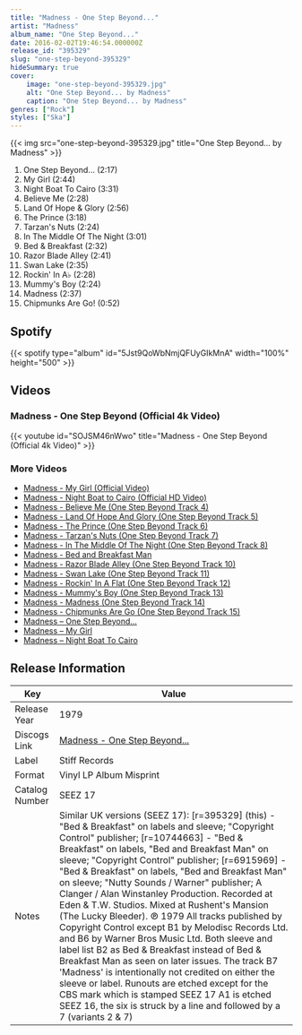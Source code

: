 ```yaml
---
title: "Madness - One Step Beyond..."
artist: "Madness"
album_name: "One Step Beyond..."
date: 2016-02-02T19:46:54.000000Z
release_id: "395329"
slug: "one-step-beyond-395329"
hideSummary: true
cover:
    image: "one-step-beyond-395329.jpg"
    alt: "One Step Beyond... by Madness"
    caption: "One Step Beyond... by Madness"
genres: ["Rock"]
styles: ["Ska"]
---
```


{{< img src="one-step-beyond-395329.jpg" title="One Step Beyond... by Madness" >}}

<!-- section break -->

1. One Step Beyond... (2:17)
2. My Girl (2:44)
3. Night Boat To Cairo (3:31)
4. Believe Me (2:28)
5. Land Of Hope & Glory (2:56)
6. The Prince (3:18)
7. Tarzan's Nuts (2:24)
8. In The Middle Of The Night (3:01)
9. Bed & Breakfast (2:32)
10. Razor Blade Alley (2:41)
11. Swan Lake (2:35)
12. Rockin' In A♭ (2:28)
13. Mummy's Boy (2:24)
14. Madness (2:37)
15. Chipmunks Are Go! (0:52)

<!-- section break -->


## Spotify
{{< spotify type="album" id="5Jst9QoWbNmjQFUyGIkMnA" width="100%" height="500" >}}



## Videos
### Madness - One Step Beyond (Official 4k Video)
{{< youtube id="SOJSM46nWwo" title="Madness - One Step Beyond (Official 4k Video)" >}}<br>

### More Videos

- [Madness - My Girl (Official Video)](https://www.youtube.com/watch?v=Pw-8AGRcyvk)
- [Madness - Night Boat to Cairo (Official HD Video)](https://www.youtube.com/watch?v=lLLL1KxpYMA)
- [Madness - Believe Me (One Step Beyond Track 4)](https://www.youtube.com/watch?v=XV2w7Wt5mD8)
- [Madness - Land Of Hope And Glory (One Step Beyond Track 5)](https://www.youtube.com/watch?v=-RLfJ9cx2IA)
- [Madness - The Prince (One Step Beyond Track 6)](https://www.youtube.com/watch?v=mJsUblCxuJY)
- [Madness - Tarzan's Nuts (One Step Beyond Track 7)](https://www.youtube.com/watch?v=W2avJpYBuE4)
- [Madness - In The Middle Of The Night (One Step Beyond Track 8)](https://www.youtube.com/watch?v=gy9cYib432w)
- [Madness - Bed and Breakfast Man](https://www.youtube.com/watch?v=IRANzd9a6l4)
- [Madness - Razor Blade Alley (One Step Beyond Track 10)](https://www.youtube.com/watch?v=MGN3k1_4wVs)
- [Madness - Swan Lake (One Step Beyond Track 11)](https://www.youtube.com/watch?v=Y94klcdpojQ)
- [Madness - Rockin' In A Flat (One Step Beyond Track 12)](https://www.youtube.com/watch?v=J3Kcx3KXO74)
- [Madness - Mummy's Boy (One Step Beyond Track 13)](https://www.youtube.com/watch?v=tj1dRCaOmHw)
- [Madness - Madness (One Step Beyond Track 14)](https://www.youtube.com/watch?v=6sar3Ew9ZXQ)
- [Madness - Chipmunks Are Go (One Step Beyond Track 15)](https://www.youtube.com/watch?v=5xVx8VCnZFA)
- [Madness ‎– One Step Beyond...](https://www.youtube.com/watch?v=IuuYL_05mD4)
- [Madness ‎– My Girl](https://www.youtube.com/watch?v=tpp4chKLJTc)
- [Madness ‎– Night Boat To Cairo](https://www.youtube.com/watch?v=aU2nnpZu0S0)


## Release Information
|  Key           | Value                                                |
| ---------------| ---------------------------------------------------- |
| Release Year   | 1979                                   |
| Discogs Link   | [Madness - One Step Beyond...](https://www.discogs.com/release/395329-Madness-One-Step-Beyond) |
| Label          | Stiff Records |
| Format         | Vinyl LP Album Misprint |
| Catalog Number | SEEZ 17 |
| Notes | Similar UK versions (SEEZ 17): [r=395329] (this) - "Bed & Breakfast" on labels and sleeve; "Copyright Control" publisher; [r=10744663] - "Bed & Breakfast" on labels, "Bed and Breakfast Man" on sleeve; "Copyright Control" publisher; [r=6915969] - "Bed & Breakfast" on labels, "Bed and Breakfast Man" on sleeve; "Nutty Sounds / Warner" publisher;  A Clanger / Alan Winstanley Production. Recorded at Eden & T.W. Studios. Mixed at Rushent's Mansion (The Lucky Bleeder).  ℗ 1979  All tracks published by Copyright Control except B1 by Melodisc Records Ltd. and B6 by Warner Bros Music Ltd.  Both sleeve and label list B2 as Bed & Breakfast instead of Bed & Breakfast Man as seen on later issues. The track B7 'Madness' is intentionally not credited on either the sleeve or label.  Runouts are etched except for the CBS mark which is stamped SEEZ 17 A1 is etched SEEZ 16, the six is struck by a line and followed by a 7 (variants 2 & 7) |